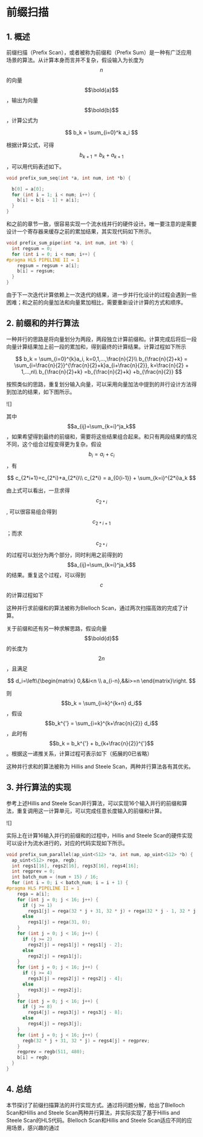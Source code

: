 # 前缀扫描

## 1. 概述

前缀扫描（Prefix Scan），或者被称为前缀和（Prefix Sum）是一种有广泛应用场景的算法。从计算本身而言并不复杂，假设输入为长度为$$n$$的向量 $$\bold{a}$$ ，输出为向量$$\bold{b}$$，计算公式为

$$
b_k = \sum_{i=0}^k a_i
$$

根据计算公式，可得$$b_{k+1} = b_{k} + a_{k+1}$$，可以用代码表述如下。

```c
void prefix_sum_seq(int *a, int num, int *b) {

  b[0] = a[0];
  for (int i = 1; i < num; i++) {
    b[i] = b[i - 1] + a[i];
  }
}
```

和之前的章节一致，很容易实现一个流水线并行的硬件设计。唯一要注意的是需要设计一个寄存器来缓存之前的累加结果，其实现代码如下所示。

```c
void prefix_sum_pipe(int *a, int num, int *b) {
  int regsum = 0;
  for (int i = 0; i < num; i++) {
#pragma HLS PIPELINE II = 1
    regsum = regsum + a[i];
    b[i] = regsum;
  }
}
```

由于下一次迭代计算依赖上一次迭代的结果，进一步并行化设计的过程会遇到一些困难；和之前的向量加法和向量累加相比，需要重新设计计算的方式和顺序。

## 2. 前缀和的并行算法

一种并行的思路是将向量划分为两段，两段独立计算前缀和。计算完成后将后一段向量计算结果加上前一段的累加和，得到最终的计算结果。计算过程如下所示

$$
b_k = \sum_{i=0}^{k}a_i, k=0,1,...,\frac{n}{2}\\
b_{\frac{n}{2}+k} = \sum_{i=\frac{n}{2}}^{\frac{n}{2}+k}a_{i+\frac{n}{2}}, k=\frac{n}{2} + 1,...,n\\
b_{\frac{n}{2}+k} =b_{\frac{n}{2}+k} +b_{\frac{n}{2}}
$$

按照类似的思路，重复划分输入向量，可以采用向量加法中提到的并行设计方法得到加法的结果，如下图所示。

!\[\]

其中$$a_{ij}=\sum_{k=i}^ja_k$$，如果希望得到最终的前缀和，需要将这些结果组合起来。和只有两段结果的情况不同，这个组合过程变得更为复杂。假设$$b_i = a_i +c_i$$，有

$$
c_{2*i+1}=c_{2*i}+a_{2*i}\\
c_{2*i} = a_{0{i-1}} + \sum_{k=i}^{2*i}a_k
$$

由上式可以看出，一旦求得 $$c_{2*i}$$ ,  可以很容易组合得到$$c_{2*i+1}$$；而求$$c_{2*i}$$的过程可以划分为两个部分，同时利用之前得到的$$a_{ij}=\sum_{k=i}^ja_k$$ 的结果。重复这个过程，可以得到$$c$$的计算过程如下



这种并行求前缀和的算法被称为Blelloch Scan，通过两次扫描高效的完成了计算。

关于前缀和还有另一种求解思路，假设向量$$\bold{d}$$的长度为$$2n$$，且满足

$$
d_i=\left\{\begin{matrix}
0,&&i<n \\ 
a_{i-n},&&i>=n
\end{matrix}\right.
$$

则$$b_k = \sum_{i=k}^{k+n} d_i$$，假设$$b_k^{'} = \sum_{i=k}^{k+\frac{n}{2}} d_i$$，此时有$$b_k = b_k^{'} + b_{k+\frac{n}{2}}^{'}$$。根据这一递推关系，计算过程可表示如下（拓展的0已省略）



这种并行求和的算法被称为 Hillis and Steele Scan，两种并行算法各有其优劣。



## 3. 并行算法的实现

参考上述Hillis and Steele Scan并行算法，可以实现16个输入并行的前缀和算法，重复调用这一计算单元，可以完成任意长度输入的前缀和计算。

!\[\]

实际上在计算16输入并行的前缀和的过程中，Hillis and Steele Scan的硬件实现可以设计为流水进行的，对应的代码实现如下所示。

```c
void prefix_sum_parallel(ap_uint<512> *a, int num, ap_uint<512> *b) {
  ap_uint<512> rega, regb;
  int regs1[16], regs2[16], regs3[16], regs4[16];
  int regprev = 0;
  int batch_num = (num + 15) / 16;
  for (int i = 0; i < batch_num; i = i + 1) {
#pragma HLS PIPELINE II = 1
    rega = a[i];
    for (int j = 0; j < 16; j++) {
      if (j >= 1)
        regs1[j] = rega(32 * j + 31, 32 * j) + rega(32 * j - 1, 32 * j - 32);
      else
        regs1[j] = rega(31, 0);
    }
    for (int j = 0; j < 16; j++) {
      if (j >= 2)
        regs2[j] = regs1[j] + regs1[j - 2];
      else
        regs2[j] = regs1[j];
    }
    for (int j = 0; j < 16; j++) {
      if (j >= 4)
        regs3[j] = regs2[j] + regs2[j - 4];
      else
        regs3[j] = regs2[j];
    }
    for (int j = 0; j < 16; j++) {
      if (j >= 8)
        regs4[j] = regs3[j] + regs3[j - 8];
      else
        regs4[j] = regs3[j];
    }
    for (int j = 0; j < 16; j++) {
      regb(32 * j + 31, 32 * j) = regs4[j] + regprev;
    }
    regprev = regb(511, 480);
    b[i] = regb;
  }
}
```





## 4. 总结

本节探讨了前缀扫描算法的并行实现方式。通过将问题分解，给出了Blelloch Scan和Hillis and Steele Scan两种并行算法，并实际实现了基于Hillis and Steele Scan的HLS代码。Blelloch Scan和Hillis and Steele Scan适应不同的应用场景，感兴趣的通过



